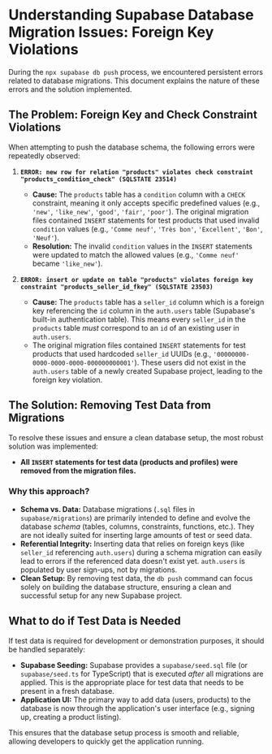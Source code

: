 # Understanding Supabase Database Migration Issues: Foreign Key Violations

During the `npx supabase db push` process, we encountered persistent errors related to database migrations. This document explains the nature of these errors and the solution implemented.

## The Problem: Foreign Key and Check Constraint Violations

When attempting to push the database schema, the following errors were repeatedly observed:

1.  **`ERROR: new row for relation "products" violates check constraint "products_condition_check" (SQLSTATE 23514)`**
    - **Cause:** The `products` table has a `condition` column with a `CHECK` constraint, meaning it only accepts specific predefined values (e.g., `'new'`, `'like_new'`, `'good'`, `'fair'`, `'poor'`). The original migration files contained `INSERT` statements for test products that used invalid `condition` values (e.g., `'Comme neuf'`, `'Très bon'`, `'Excellent'`, `'Bon'`, `'Neuf'`).
    - **Resolution:** The invalid `condition` values in the `INSERT` statements were updated to match the allowed values (e.g., `'Comme neuf'` became `'like_new'`).

2.  **`ERROR: insert or update on table "products" violates foreign key constraint "products_seller_id_fkey" (SQLSTATE 23503)`**
    - **Cause:** The `products` table has a `seller_id` column which is a foreign key referencing the `id` column in the `auth.users` table (Supabase's built-in authentication table). This means every `seller_id` in the `products` table _must_ correspond to an `id` of an existing user in `auth.users`.
    - The original migration files contained `INSERT` statements for test products that used hardcoded `seller_id` UUIDs (e.g., `'00000000-0000-0000-0000-000000000001'`). These users did not exist in the `auth.users` table of a newly created Supabase project, leading to the foreign key violation.

## The Solution: Removing Test Data from Migrations

To resolve these issues and ensure a clean database setup, the most robust solution was implemented:

- **All `INSERT` statements for test data (products and profiles) were removed from the migration files.**

### Why this approach?

- **Schema vs. Data:** Database migrations (`.sql` files in `supabase/migrations`) are primarily intended to define and evolve the database _schema_ (tables, columns, constraints, functions, etc.). They are not ideally suited for inserting large amounts of test or seed data.
- **Referential Integrity:** Inserting data that relies on foreign keys (like `seller_id` referencing `auth.users`) during a schema migration can easily lead to errors if the referenced data doesn't exist yet. `auth.users` is populated by user sign-ups, not by migrations.
- **Clean Setup:** By removing test data, the `db push` command can focus solely on building the database structure, ensuring a clean and successful setup for any new Supabase project.

## What to do if Test Data is Needed

If test data is required for development or demonstration purposes, it should be handled separately:

- **Supabase Seeding:** Supabase provides a `supabase/seed.sql` file (or `supabase/seed.ts` for TypeScript) that is executed _after_ all migrations are applied. This is the appropriate place for test data that needs to be present in a fresh database.
- **Application UI:** The primary way to add data (users, products) to the database is now through the application's user interface (e.g., signing up, creating a product listing).

This ensures that the database setup process is smooth and reliable, allowing developers to quickly get the application running.
